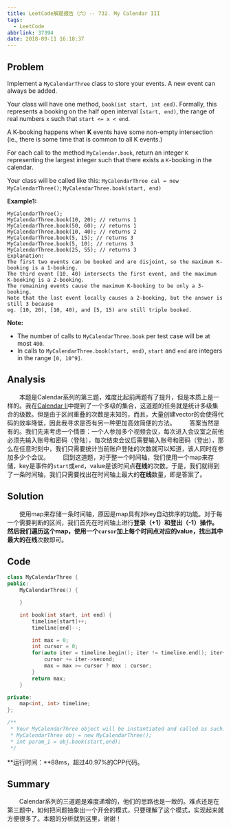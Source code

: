 ```yaml
---
title: LeetCode解题报告（六）-- 732. My Calendar III
tags:
  - LeetCode
abbrlink: 37394
date: 2018-09-11 16:18:37
---
```

## Problem
Implement a `MyCalendarThree` class to store your events. A new event can always be added.

Your class will have one method, `book(int start, int end)`. Formally, this represents a booking on the half open interval `[start, end)`, the range of real numbers `x` such that `start <= x < end`.

A K-booking happens when **K** events have some non-empty intersection (ie., there is some time that is common to all K events.)

For each call to the method `MyCalendar.book`, return an integer `K` representing the largest integer such that there exists a `K`-booking in the calendar.

Your class will be called like this: `MyCalendarThree cal = new MyCalendarThree()`; `MyCalendarThree.book(start, end)`
<!-- more -->

**Example1:**
```
MyCalendarThree();
MyCalendarThree.book(10, 20); // returns 1
MyCalendarThree.book(50, 60); // returns 1
MyCalendarThree.book(10, 40); // returns 2
MyCalendarThree.book(5, 15); // returns 3
MyCalendarThree.book(5, 10); // returns 3
MyCalendarThree.book(25, 55); // returns 3
Explanation:
The first two events can be booked and are disjoint, so the maximum K-booking is a 1-booking.
The third event [10, 40) intersects the first event, and the maximum K-booking is a 2-booking.
The remaining events cause the maximum K-booking to be only a 3-booking.
Note that the last event locally causes a 2-booking, but the answer is still 3 because
eg. [10, 20), [10, 40), and [5, 15) are still triple booked.
```

**Note:**
  + The number of calls to `MyCalendarThree.book` per test case will be at most `400`.
  + In calls to `MyCalendarThree.book(start, end)`, `start` and `end` are integers in the range `[0, 10^9]`.


## Analysis
&emsp;&emsp;本题是Calendar系列的第三题，难度比起前两题有了提升，但是本质上是一样的。我在[Calendar Ⅱ](https://leungyukshing.github.io/archives/LeetCode%E8%A7%A3%E9%A2%98%E6%8A%A5%E5%91%8A%EF%BC%88%E4%BA%94%EF%BC%89--%20731.%20My%20Calendar%20II.html)中提到了一个多级的集合，这道题的任务就是统计多级集合的级数。但是由于区间重叠的次数是未知的，而且，大量创建vector的会使得代码的效率降低，因此我寻求是否有另一种更加高效简便的方法。
&emsp;&emsp;答案当然是有的。我们先来考虑一个情景：一个人参加多个视频会议，每次进入会议室之前他必须先输入账号和密码（登陆），每次结束会议后需要输入账号和密码（登出），那么在任意时刻中，我们只需要统计当前账户登陆的次数就可以知道，该人同时在参加多少个会议。
&emsp;&emsp;回到这道题，对于整一个时间轴，我们使用一个map来存储，key是事件的`start`或`end`，value是该时间点**在线**的次数。于是，我们就得到了一条时间轴，我们只需要找出在时间轴上最大的**在线**数量，即是答案了。

## Solution
&emsp;&emsp;使用map来存储一条时间轴，原因是map具有对key自动排序的功能。对于每一个需要判断的区间，我们首先在时间轴上进行**登录（+1）**和**登出（-1）**操作。然后我们遍历这个map，使用一个`cursor`加上每个时间点对应的value，找出其中最大的**在线**次数即可。

## Code
```C++
class MyCalendarThree {
public:
    MyCalendarThree() {

    }

    int book(int start, int end) {
        timeline[start]++;
        timeline[end]--;

        int max = 0;
        int cursor = 0;
        for(auto iter = timeline.begin(); iter != timeline.end(); iter++) {
            cursor += iter->second;
            max = max >= cursor ? max : cursor;
        }
        return max;
    }

private:
    map<int, int> timeline;
};

/**
 * Your MyCalendarThree object will be instantiated and called as such:
 * MyCalendarThree obj = new MyCalendarThree();
 * int param_1 = obj.book(start,end);
 */
```
**运行时间：**88ms，超过40.97%的CPP代码。

## Summary
&emsp;&emsp;Calendar系列的三道题是难度递增的，他们的思路也是一致的。难点还是在第三题中，如何把问题抽象出一个开会的模式，只要理解了这个模式，实现起来就方便很多了。本题的分析就到这里，谢谢！
